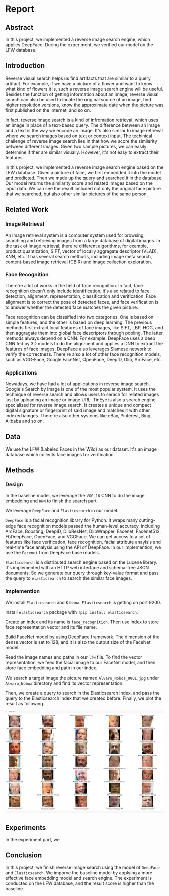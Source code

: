 # Report

## Abstract

In this project, we implemented a reverse image search engine, which applies DeepFace. During the experiment, we verified our model on the LFW database.


## Introduction

Reverse visual search helps us find artifacts that are similar to a query artifact. For example, if we have a picture of a flower and want to know what kind of flowers it is, such a reverse image search engine will be useful. Besides the function of getting information about an image, reverse visual search can also be used to locate the original source of an image, find higher resolution versions, know the approximate date when the picture was first published on the Internet, and so on.

In fact, reverse image search is a kind of infromation retrieval, which uses an image in place of a text-based query. The difference between an image and a text is the way we encode an image. It's also similar to image retrieval where we search images based on text or context input. The techinical challenge of reverse image search lies in that how we score the similarity between different images. Given two sample pictures, we can easily determine if ther are similar visually. However, it's not easy to extract their features.

In this project, we implemented a reverse image search engine based on the LFW database. Given a picture of face, we first embedded it into the model and predicted. Then we made up the query and searched it in the database. Our model returns the similarity score and related images based on the input data. We can see the result included not only the original face picture that we searched, but also other similar pictures of the same person.


## Related Work

### Image Retrieval

An image retrieval system is a computer system used for browsing, searching and retrieving images from a large database of digital images. In the task of image retrieval, there're different algorithms, for example, product quantization, SIFT, vector of locally aggragate descriptor (VLAD), KNN, etc. It has several search methods, including image meta search, content-based image retrieval (CBIR) and image collection exploration.


### Face Recognition

There're a lot of works in the field of face recognition. In fact, face recognition doesn't only include identification, it's also related to face detection, alignment, representation, classification and verification. Face alignment is to correct the pose of detected faces, and face verification is to answer whether the detected face matches the given picture.

Face recognition can be classified into two categories. One is based on simple features, and the other is based on deep learning. The previous methods first extract local features of face images, like SIFT, LBP, HOG, and then aggragate them into global face descriptors through pooling. The latter methods always depend on a CNN. For example, DeepFace uses a deep CNN fed by 3D models to do the alignment and applies a DNN to extract the features of face images. DeepFace also leverages Siamese network to verify the correctness. There're also a lot of other face recognition models, such as VGG-Face, Google FaceNet, OpenFace, DeepID, Dlib, ArcFace, etc.


### Applications

Nowadays, we have had a lot of applications in reverse image search. Google's Search by Image is one of the most popular system. It uses the technique of reverse search and allows users to serach for related images just by uploading an image or image URL. TinEye is also a search engine specialized for reverse image search. It creates a unique and compact digital signature or fingerprint of said image and matches it with other indexed iamges. There're also other systems like eBay, Pinterest, Bing, Alibaba and so on.


## Data

We use the LFW (Labeled Faces in the Wild) as our dataset. It's an image database which collects face images for verification.


## Methods

### Design

In the baseline model, we leverage the `VGG-16` CNN to do the image embedding and `KNN` to finish the search part.

We leverage `DeepFace` and `Elasticsearch` in our model.

`DeepFace` is a facial recognition library for Python. It wraps many cutting-edge face recognition models passed the human-level accuracy, including ArcFace, Boosting, DeepID, DlibResNet, DlibWrapper, Facenet, Facenet512, FbDeepFace, OpenFace, and VGGFace. We can get access to a set of features like face verification, face recognition, facial attribute anaylsis and real-time face analysis using the API of DeepFace. In our implemention, we use the `Facenet` from DeepFace base models.

`Elasticsearch` is a distributed search engine based on the Lucene library. It's implemented with an HTTP web interface and schema-free JSON documents. So we generate our query through key-value format and pass the query to `elasticsearch` to search the similar face images.


### Implemention

We install `Elasticsearch` and `Kibana`. `Elasticsearch` is getting on port 9200.

Install `elasticsearch` package with `!pip install elasticsearch`.

Create an index and its name is `face_recognition`. Then use index to store face representation vector and its file name. 

Build FaceNet model by using DeepFace framework. The dimension of the dense vector is set to 128, and it is also the output size of the FaceNet model.

Read the image names and paths in our `lfw` file. To find the vector representation, we feed the facial image to our FaceNet model, and then store face embedding and path in our index.

We search a target image the picture named `Alvaro_Noboa_0001.jpg` under `Alvaro_Noboa` directory and find its vector representation.

Then, we create a query to search in the Elasticsearch index, and pass the query to the Elasticsearch index that we created before. Finally, we plot the result as following.

![pic01](./pic01.jpg)


## Experiments

In the experiment part, we 


## Conclusion

In this project, we finish reverse image search using the model of `DeepFace` and `Elasticsearch`. We imporve the baseline model by applying a more effective face embedding model and search engine. The experiment is conducted on the LFW database, and the result score is higher than the baseline.

